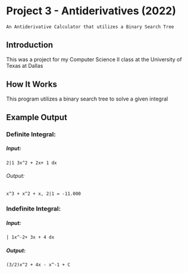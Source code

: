 # Project 3 - Antiderivatives (2022)

`An Antiderivative Calculator that utilizes a Binary Search Tree`

## Introduction

This was a project for my Computer Science II class at the University of Texas at Dallas

## How It Works

This program utilizes a binary search tree to solve a given integral

## Example Output

### Definite Integral:

##### Input:

    2|1 3x^2 + 2x+ 1 dx
    
###### Output:

    x^3 + x^2 + x, 2|1 = -11.000

### Indefinite Integral:

##### Input:

    | 1x^-2+ 3x + 4 dx

##### Output:

    (3/2)x^2 + 4x - x^-1 + C


